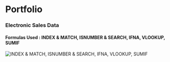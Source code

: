 # Portfolio

### Electronic Sales Data
#### Formulas Used : INDEX & MATCH, ISNUMBER & SEARCH, IFNA, VLOOKUP, SUMIF

![INDEX & MATCH, ISNUMBER & SEARCH, IFNA, VLOOKUP, SUMIF](https://github.com/erikaloomis96/Portfolio/blob/main/Visuals/Electronics%20Sales.png)
